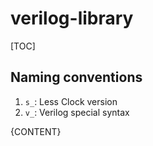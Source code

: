 # verilog-library

[TOC]

## Naming conventions

1. `s_`: Less Clock version
2. `v_`: Verilog special syntax

{CONTENT}
